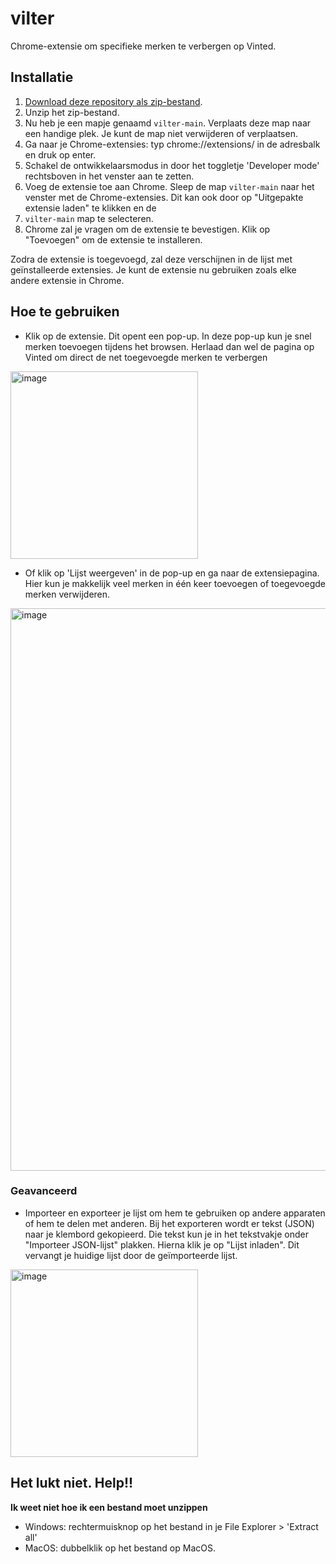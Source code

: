 # vilter
Chrome-extensie om specifieke merken te verbergen op Vinted.

## Installatie 

1. [Download deze repository als zip-bestand](https://github.com/laylahoogeveen/vilter/archive/main.zip).
2. Unzip het zip-bestand.
3. Nu heb je een mapje genaamd `vilter-main`. Verplaats deze map naar een handige plek. Je kunt de map niet verwijderen of verplaatsen.
4. Ga naar je Chrome-extensies: typ chrome://extensions/ in de adresbalk en druk op enter.
5. Schakel de ontwikkelaarsmodus in door het toggletje 'Developer mode' rechtsboven in het venster aan te zetten.
6. Voeg de extensie toe aan Chrome. Sleep de map `vilter-main` naar het venster met de Chrome-extensies. Dit kan ook door op "Uitgepakte extensie laden" te klikken en de
7.  `vilter-main` map te selecteren.
8. Chrome zal je vragen om de extensie te bevestigen. Klik op "Toevoegen" om de extensie te installeren.

Zodra de extensie is toegevoegd, zal deze verschijnen in de lijst met geïnstalleerde extensies. Je kunt de extensie nu gebruiken zoals elke andere extensie in Chrome.

## Hoe te gebruiken
- Klik op de extensie. Dit opent een pop-up. In deze pop-up kun je snel merken toevoegen tijdens het browsen. Herlaad dan wel de pagina op Vinted om direct de net toegevoegde merken te verbergen 
<img width="300" alt="image" src="https://github.com/laylahoogeveen/vilter/assets/54817230/68bf0f5d-a57f-4ea8-bffa-62821deae0f5">

- Of klik op 'Lijst weergeven' in de pop-up en ga naar de extensiepagina. Hier kun je makkelijk veel merken in één keer toevoegen of toegevoegde merken verwijderen.

<img width="900" alt="image" src="https://github.com/laylahoogeveen/vilter/assets/54817230/3902b8f5-be87-49e9-b5d7-03015c24e3ac">


### Geavanceerd
- Importeer en exporteer je lijst om hem te gebruiken op andere apparaten of hem te delen met anderen. Bij het exporteren wordt er tekst (JSON) naar je klembord gekopieerd.
Die tekst kun je in het tekstvakje onder "Importeer JSON-lijst" plakken. Hierna klik je op "Lijst inladen". Dit vervangt je huidige lijst door de geïmporteerde lijst.

<img width="300" alt="image" src="https://github.com/laylahoogeveen/vilter/assets/54817230/03f2aae9-51b6-4ae1-90a6-9c28bcdc6b66">


## Het lukt niet. Help!!

**Ik weet niet hoe ik een bestand moet unzippen**
- Windows: rechtermuisknop op het bestand in je File Explorer > 'Extract all'
- MacOS: dubbelklik op het bestand op MacOS.
